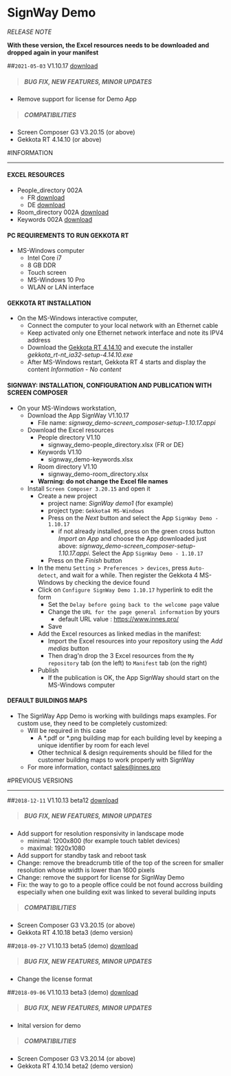 # SignWay Demo
*RELEASE NOTE*

**With these version, the Excel resources needs to be downloaded and dropped again in your manifest**

##`2021-05-03` V1.10.17 [download](https://github.com/innes-labs/archives/blob/main/downloads/app-signway/signway_demo-screen_composer-setup-1.10.17.appi)
>##### **BUG FIX, NEW FEATURES, MINOR UPDATES**
- Remove support for license for Demo App
>##### **COMPATIBILITIES**
- Screen Composer G3 V3.20.15 (or above)
- Gekkota RT 4.14.10 (or above)

#INFORMATION
***********************************************************************
#### **EXCEL RESOURCES**
- People_directory 002A
	- FR [download](https://github.com/innes-labs/archives/blob/main/downloads/app-signway/002A/FR/signway_demo-people_directory.xlsx)
	- DE [download](https://github.com/innes-labs/archives/blob/main/downloads/app-signway/002A/DE/signway_demo-people_directory.xlsx)
- Room_directory 002A [download](https://github.com/innes-labs/archives/blob/main/downloads/app-signway/002A/signway_demo-room_directory.xlsx)
- Keywords 002A [download](https://github.com/innes-labs/archives/blob/main/downloads/app-signway/002A/signway_demo-keywords.xlsx)
#### **PC REQUIREMENTS TO RUN GEKKOTA RT**
- MS-Windows computer
	- Intel Core i7
	- 8 GB DDR
	- Touch screen
	- MS-Windows 10 Pro
	- WLAN or LAN interface
#### **GEKKOTA RT INSTALLATION**
- On the MS-Windows interactive computer,
	- Connect the computer to your local network with an Ethernet cable
	- Keep activated only one Ethernet network interface and note its IPV4 address
	- Download the [Gekkota RT 4.14.10](http://www.innes.pro/en/support/index.php?Gekkota_G4_for_device/Gekkota_Runtime_for_Windows) and execute the installer *gekkota_rt-nt_ia32-setup-4.14.10.exe*
	- After MS-Windows restart, Gekkota RT 4 starts and display the content *Information - No content*
#### **SIGNWAY: INSTALLATION, CONFIGURATION AND PUBLICATION WITH SCREEN COMPOSER**
- On your MS-Windows workstation,
	- Download the App SignWay V1.10.17
		- File name: *signway_demo-screen_composer-setup-1.10.17.appi*
	- Download the Excel resources
		- People directory V1.10
			- signway_demo-people_directory.xlsx (FR or DE)
		- Keywords V1.10
			- signway_demo-keywords.xlsx
		- Room directory V1.10
			- signway_demo-room_directory.xlsx
		- **Warning: do not change the Excel file names**
	- Install ```Screen Composer 3.20.15``` and open it
		- Create a new project
			- project name: *SignWay demo1* (for example)
			- project type: ```Gekkota4 MS-Windows```
			- Press on the *Next* button and select the App ```SignWay Demo - 1.10.17```
				- if not already installed, press on the green cross button *Import an App* and choose the App downloaded just above: *signway_demo-screen_composer-setup-1.10.17.appi*. Select the App ```SignWay Demo - 1.10.17```
			- Press on the *Finish* button
		- In the menu ```Setting > Preferences > devices```, press ```Auto-detect```, and wait for a while. Then register the Gekkota 4 MS-Windows by checking the device found
		- Click on ```Configure SignWay Demo 1.10.17``` hyperlink to edit the form
			- Set the ```Delay before going back to the welcome page``` value
			- Change the ```URL for the page general information``` by yours
				- default URL value : https://www.innes.pro/
			- Save
		- Add the Excel resources as linked medias in the manifest:
			- Import the Excel resources into your repository using the *Add medias* button
			- Then drag'n drop the 3 Excel resources from the ```My repository``` tab (on the left) to ```Manifest``` tab (on the right)
		- Publish
			- If the publication is OK, the App SignWay should start on the MS-Windows computer
#### **DEFAULT BUILDINGS MAPS**
- The SignWay App Demo is working with buildings maps examples. For custom use, they need to be completely customized:
	- Will be required in this case
		- A *.pdf or *.png building map for each building level by keeping a unique identifier by room for each level
		- Other technical & design requirements should be filled for the customer building maps to work properly with SignWay
	- For more information, contact sales@innes.pro

#PREVIOUS VERSIONS
***********************************************************************

##`2018-12-11` V1.10.13 beta12 [download](https://github.com/innes-labs/archives/blob/main/downloads/app-signway/signway_demo-screen_composer-setup-1.10.13_beta12.appi)
>##### **BUG FIX, NEW FEATURES, MINOR UPDATES**
- Add support for resolution responsivity in landscape mode
	- minimal: 1200x800 (for example touch tablet devices)
	- maximal: 1920x1080
- Add support for standby task and reboot task
- Change: remove the breadcrumb title of the top of the screen for smaller resolution whose width is lower than 1600 pixels
- Change: remove the support for license for SignWay Demo
- Fix: the way to go to a people office could be not found accross building especially when one building exit was linked to several building inputs
>##### **COMPATIBILITIES**
- Screen Composer G3 V3.20.15 (or above)
- Gekkota RT 4.10.18 beta3 (demo version)

##`2018-09-27` V1.10.13 beta5 (demo) [download](https://github.com/innes-labs/archives/blob/main/downloads/app-signway/signway_demo-screen_composer-setup-1.10.13_beta5.appi)
>##### **BUG FIX, NEW FEATURES, MINOR UPDATES**
- Change the license format

##`2018-09-06` V1.10.13 beta3 (demo) [download](https://github.com/innes-labs/archives/blob/main/downloads/app-signway/signway_demo-screen_composer-setup-1.10.13beta3.appi)
>##### **BUG FIX, NEW FEATURES, MINOR UPDATES**
- Inital version for demo
>##### **COMPATIBILITIES**
- Screen Composer G3 V3.20.14 (or above)
- Gekkota RT 4.10.14 beta2 (demo version)
